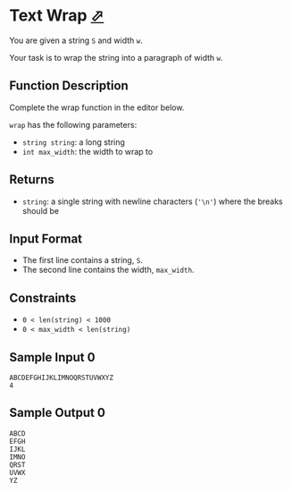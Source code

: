# Text Wrap [⬀](https://www.hackerrank.com/challenges/text-wrap)

You are given a string `S` and width `w`.

Your task is to wrap the string into a paragraph of width `w`.

## Function Description

Complete the wrap function in the editor below.

`wrap` has the following parameters:
- `string string`: a long string
- `int max_width`: the width to wrap to

## Returns

- `string`: a single string with newline characters (`'\n'`) where the breaks should be

## Input Format

- The first line contains a string, `S`.
- The second line contains the width, `max_width`.

## Constraints
- `0 < len(string) < 1000`
- `0 < max_width < len(string)`

## Sample Input 0
```
ABCDEFGHIJKLIMNOQRSTUVWXYZ
4
```

## Sample Output 0
```
ABCD
EFGH
IJKL
IMNO
QRST
UVWX
YZ
```
